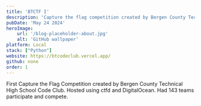 ```yaml
---
title: 'BTCTF I'
description: 'Capture the flag competition created by Bergen County Technical High Schools Teterboro Code Club'
pubDate: 'May 24 2024'
heroImage:
    url: '/blog-placeholder-about.jpg'
    alt: 'GitHub wallpaper'
platform: Local
stack: ["Python"]
website: https://btcodeclub.vercel.app/
github: none
order: 1
---
```


First Capture the Flag Competition created by Bergen County Technical High School Code Club. Hosted using ctfd and DigitalOcean. Had 143 teams participate and compete. 
